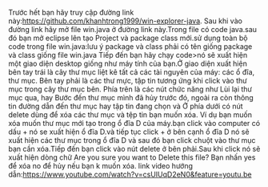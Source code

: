 Trước hết bạn hãy truy cập đường link này:https://github.com/khanhtrong1999/win-explorer-java.
Sau khi vào đường link hãy mở file win.java ở đường link này.Trong file có code java.sau đó bạn mở eclipse lên tạo Project và package class mới.sử dụng toàn bộ code trong file win.java:lưu ý package và class phải có tên giống pạckage và class giống file win.java
Tiếp đến bạn hãy chạy code>nó sẽ xuất hiện một giao diện desktop giống như máy tính của bạn.Ở giao diện xuất hiện bên tay trái là cây thư mục liệt kê tất cả các tài nguyên của máy: các ổ đĩa, thư mục. Bên tay phải là các thư mực, tập tin tương ứng khi click vào thư mục trong cây thư mục bên. Phía trên là các nút chức năng như Lùi lại thư mục qua, hay Bước đến thư mục mình đã hủy trước đó, ngoài ra còn thông tin đường dẫn đến thư mục hay tập tin đang chọn và Ở phía dưới có nút delete dùng để xóa các thư mục và tệp tin bạn muốn xóa.
Ví dụ bạn muốn xóa muốn thư mục mới tạo trong ổ đĩa D của máy.bạn click vào computer có dấu + nó se xuất hiện ổ đĩa D.và tiếp tục click + ở bên cạnh ổ đĩa D nó sẽ xuất hiện các thư mục trong ổ đĩa D và sau đó bạn click chuột vào thư mục bạn cần xóa.Tiếp đến bạn click vào nút delete ở bên phải.Sau khi click nó sẽ xuất hiện dòng chữ Are you sure you want to Delete this file? Bạn nhấn yes để xóa no để hủy nếu bạn k muốn xóa.
link  video hướng dẫn:https://www.youtube.com/watch?v=csUIUqD2eN0&feature=youtu.be

